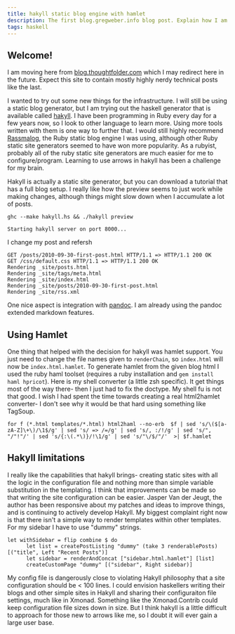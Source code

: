 ```yaml
---
title: hakyll static blog engine with hamlet
description: The first blog.gregweber.info blog post. Explain how I am using the hakyll static blog engine with hamlet
tags: haskell
---
```


Welcome!
------

I am moving here from [blog.thoughtfolder.com](blog.thoughtfolder.com) which I may redirect here in the future. Expect this site to contain mostly highly nerdy technical posts like the last.

I wanted to try out some new things for the infrastructure. I will still be using a static blog generator, but I am trying out the haskell generator that is available called [hakyll](http://jaspervdj.be/hakyll/). I have been programming in Ruby every day for a few years now, so I look to other language to learn more. Using more tools written with them is one way to further that. I would still highly recommend [Rassmalog](rassmalog.rubyforge.org/), the Ruby static blog engine I was using, although other Ruby static site generators seemed to have won more popularity. As a rubyist, probably all of the ruby static site generators are much easier for me to configure/program. Learning to use arrows in hakyll has been a challenge for my brain.

Hakyll is actually a static site generator, but you can download a tutorial that has a full blog setup. I really like how the preview seems to just work while making changes, although things might slow down when I accumulate a lot of posts.

~~~
ghc --make hakyll.hs && ./hakyll preview

Starting hakyll server on port 8000...
~~~

I change my post and refersh

~~~
GET /posts/2010-09-30-first-post.html HTTP/1.1 => HTTP/1.1 200 OK
GET /css/default.css HTTP/1.1 => HTTP/1.1 200 OK
Rendering _site/posts.html
Rendering _site/tags/meta.html
Rendering _site/index.html
Rendering _site/posts/2010-09-30-first-post.html
Rendering _site/rss.xml
~~~

One nice aspect is integration with [pandoc](http://johnmacfarlane.net/pandoc/README.html). I am already using the pandoc extended markdown features.

Using Hamlet
------------
One thing that helped with the decision for hakyll was hamlet support. You just need to change the file names given to `renderChain`, so `index.html` will now be `index.html.hamlet`. To generate hamlet from the given blog html I used the ruby haml toolset (requires a ruby installation and `gem install haml hpricot`). Here is my shell converter (a little zsh specific). It get things most of the way there- then I just had to fix the doctype. My shell fu is not that good. I wish I had spent the time towards creating a real html2hamlet converter- I don't see why it would be that hard using something like TagSoup.

    for f (*.html templates/*.html) html2haml --no-erb  $f | sed 's/\($[a-zA-Z]\+\)/\1$/g' | sed 's/ => /=/g' | sed 's/, :/!/g' | sed 's/", "/"!"/' | sed 's/{:\(.*\)}/!\1/g' | sed 's/"\/$/"/'  >| $f.hamlet


Hakyll limitations
------------------

I really like the capabilities that hakyll brings- creating static
sites with all the logic in the configuration file and nothing more
than simple variable substitution in the templating.
I think that improvements can be made so that writing the site configuration can be easier.
Jasper Van der Jeugt, the author has been responsive about my patches and ideas to improve things, and is continuing to actively develop Hakyll.
My biggest complaint right now is that there isn't a simple way to render templates within other templates. For my sidebar I have to use "dummy" strings.

    let withSidebar = flip combine $ do
          let list = createPostListing "dummy" (take 3 renderablePosts) [("title", Left "Recent Posts")]
          let sidebar = renderAndConcat ["sidebar.html.hamlet"] [list]
          createCustomPage "dummy" [("sidebar", Right sidebar)]

My config file is dangerously close to violating Hakyll philosophy that a site configuration should be < 100 lines.
I could envision haskellers writing their blogs and other simple sites in Hakyll and sharing their configuraiton file settings, much like in Xmonad.
Something like the Xmonad.Contrib could keep configuration file sizes down in size.
But I think hakyll is a little difficult to approach for those new to arrows like me, so I doubt it will ever gain a large user base.
